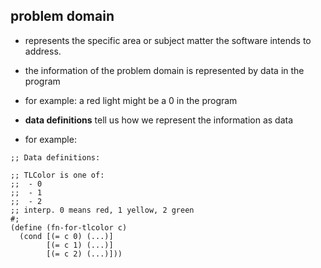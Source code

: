 ## problem domain
- represents the specific area or subject matter the software intends to address.
- the information of the problem domain is represented by data in the program
- for example: a red light might be a 0 in the program

- **data definitions** tell us how we represent the information as data
- for example:
```racket
;; Data definitions:

;; TLColor is one of:
;;  - 0
;;  - 1
;;  - 2
;; interp. 0 means red, 1 yellow, 2 green               
#;
(define (fn-for-tlcolor c)
  (cond [(= c 0) (...)]
        [(= c 1) (...)]
        [(= c 2) (...)]))
```